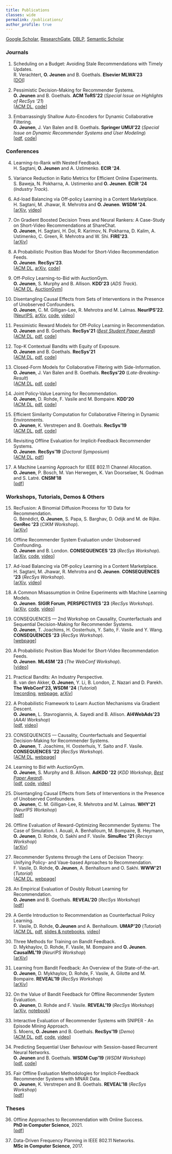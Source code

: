 ```yaml
---
title: Publications
classes: wide
permalink: /publications/
author_profile: true
---
```


[Google Scholar](https://scholar.google.com/citations?user=zOT4PjAAAAAJ), [ResearchGate](https://www.researchgate.net/profile/Olivier_Jeunen), [DBLP](https://dblp.org/pid/232/8079.html), [Semantic Scholar](https://www.semanticscholar.org/author/Olivier-Jeunen/52628148)


### Journals
1. Scheduling on a Budget: Avoiding Stale Recommendations with Timely Updates.  
R. Verachtert, **O. Jeunen** and B. Goethals. **Elsevier MLWA'23**  
\[[DOI](https://doi.org/10.1016/j.mlwa.2023.100455)]

2. Pessimistic Decision-Making for Recommender Systems.  
**O. Jeunen** and B. Goethals. **ACM ToRS'22** (_Special Issue on Highlights of RecSys '21_)  
\[[ACM DL](https://dl.acm.org/doi/10.1145/3568029?cid=99659463663), [code](https://github.com/olivierjeunen/pessimism-recsys-2021)]

3. Embarrassingly Shallow Auto-Encoders for Dynamic Collaborative Filtering.  
**O. Jeunen**, J. Van Balen and B. Goethals. **Springer UMUI'22** (_Special Issue on Dynamic Recommender Systems and User Modeling_)  
\[[pdf](http://adrem.uantwerpen.be/bibrem/pubs/JeunenUMUAI2022.pdf), [code](https://github.com/olivierjeunen/dynamic-easer)]


### Conferences
4. Learning-to-Rank with Nested Feedback.  
H. Sagtani, **O. Jeunen** and A. Ustimenko. **ECIR '24**.  

4. Variance Reduction in Ratio Metrics for Efficient Online Experiments.  
S. Baweja, N. Pokharna, A. Ustimenko and **O. Jeunen**. **ECIR '24** (_Industry Track_).

4. Ad-load Balancing via Off-policy Learning in a Content Marketplace.  
H. Sagtani, M. Jhawar, R. Mehrotra and **O. Jeunen**. **WSDM '24**.  
\[[arXiv](https://arxiv.org/abs/2309.11518), [video](https://www.youtube.com/watch?v=VoqZ2m_eG4k)\]

5. On Gradient Boosted Decision Trees and Neural Rankers: A Case-Study on Short-Video Recommendations at ShareChat.  
**O. Jeunen**, H. Sagtani, H. Doi, R. Karimov, N. Pokharna, D. Kalim, A. Ustimenko, C. Green, R. Mehrotra and W. Shi. **FIRE'23**.  
\[[arXiv](https://arxiv.org/abs/2312.01760)]  

6. A Probabilistic Position Bias Model for Short-Video Recommendation Feeds.  
**O. Jeunen**. **RecSys'23**.  
\[[ACM DL](https://dl.acm.org/doi/10.1145/3604915.3608777?cid=99659463663), [arXiv](https://arxiv.org/abs/2307.14059), [code](https://github.com/olivierjeunen/C-3PO-recsys-2023)\]  

7. Off-Policy Learning-to-Bid with AuctionGym.  
**O. Jeunen**, S. Murphy and B. Allison. **KDD'23** (_ADS Track_).  
\[[ACM DL](https://dl.acm.org/doi/10.1145/3580305.3599877?cid=99659463663), [AuctionGym](https://github.com/amzn/auction-gym)\]

8. Disentangling Causal Effects from Sets of Interventions in the Presence of Unobserved Confounders.  
**O. Jeunen**, C. M. Gilligan-Lee, R. Mehrotra and M. Lalmas. **NeurIPS'22**.  
\[[NeurIPS](https://proceedings.neurips.cc/paper_files/paper/2022/hash/b29ec434e049fb96f3c4245a405ee976-Abstract-Conference.html), [arXiv](https://arxiv.org/abs/2210.05446), [code](https://github.com/olivierjeunen/disentangling-neurips-2022), [video](https://slideslive.com/38990437/disentangling-causal-effects-from-sets-of-interventions-in-the-presence-of-unobserved-confounders)\]

9. Pessimistic Reward Models for Off-Policy Learning in Recommendation.  
**O. Jeunen** and B. Goethals. **RecSys'21** ([_Best Student Paper Award_](https://recsys.acm.org/best-papers/))   
\[[ACM DL](https://dl.acm.org/doi/10.1145/3460231.3474247?cid=99659463663), [pdf](http://adrem.uantwerpen.be/bibrem/pubs/JeunenRecSys2021_A.pdf), [code](https://github.com/olivierjeunen/pessimism-recsys-2021)]

10. Top-K Contextual Bandits with Equity of Exposure.  
**O. Jeunen** and B. Goethals. **RecSys'21**  
\[[ACM DL](https://dl.acm.org/doi/10.1145/3460231.3474248?cid=99659463663), [pdf](http://adrem.uantwerpen.be/bibrem/pubs/JeunenRecSys2021_B.pdf), [code](https://github.com/olivierjeunen/EARS-recsys-2021)]

10. Closed-Form Models for Collaborative Filtering with Side-Information.  
**O. Jeunen**, J. Van Balen and B. Goethals. **RecSys'20** (_Late-Breaking-Result_)  
\[[ACM DL](https://dl.acm.org/doi/10.1145/3383313.3418480?cid=99659463663), [pdf](http://adrem.uantwerpen.be/bibrem/pubs/JeunenRecSys20.pdf), [code](https://github.com/olivierjeunen/ease-side-info-recsys-2020)]

11. Joint Policy-Value Learning for Recommendation.  
**O. Jeunen**, D. Rohde, F. Vasile and M. Bompaire. **KDD'20**  
\[[ACM DL](https://dl.acm.org/doi/10.1145/3394486.3403175?cid=99659463663), [pdf](http://adrem.uantwerpen.be/bibrem/pubs/JeunenKDD2020.pdf), [code](https://github.com/olivierjeunen/dual-bandit-kdd-2020)]

12. Efficient Similarity Computation for Collaborative Filtering in Dynamic Environments.  
**O. Jeunen**, K. Verstrepen and B. Goethals. **RecSys’19**  
\[[ACM DL](https://dl.acm.org/doi/10.1145/3298689.3347017?cid=99659463663), [pdf](http://adrem.uantwerpen.be/bibrem/pubs/JeunenRecSys19_Full.pdf), [code](https://github.com/olivierjeunen/dynamicindex)]

13. Revisiting Offline Evaluation for Implicit-Feedback Recommender Systems.  
**O. Jeunen**. **RecSys’19** (_Doctoral Symposium_)  
\[[ACM DL](https://dl.acm.org/doi/10.1145/3298689.3347069?cid=99659463663), [pdf](http://adrem.uantwerpen.be/bibrem/pubs/JeunenRecSys19_DoctoralSymposium.pdf)\]

14. A Machine Learning Approach for IEEE 802.11 Channel Allocation.  
**O. Jeunen**, P. Bosch, M. Van Herwegen, K. Van Doorselaer, N. Godman and S. Latré. **CNSM’18**  
\[[pdf](http://adrem.uantwerpen.be/bibrem/pubs/MasterThesisJeunen2018.pdf)\]



### Workshops, Tutorials, Demos & Others

15. RecFusion: A Binomial Diffusion Process for 1D Data for Recommendation.  
G. Bénédict, **O. Jeunen**, S. Papa, S. Barghav, D. Odijk and M. de Rijke. **GenRec '23** (_CIKM Workshop_).  
\[[arXiv](https://arxiv.org/abs/2306.08947)\]  

16. Offline Recommender System Evaluation under Unobserved Confounding.  
**O. Jeunen** and B. London. **CONSEQUENCES '23** (_RecSys Workshop_).  
\[[arXiv](https://arxiv.org/abs/2309.04222), [code](https://github.com/olivierjeunen/confounding-consequences-2023/), [video](https://www.youtube.com/watch?v=kbxhZE6Gwto)\]  

18. Ad-load Balancing via Off-policy Learning in a Content Marketplace.  
H. Sagtani, M. Jhawar, R. Mehrotra and **O. Jeunen**. **CONSEQUENCES '23** (_RecSys Workshop_).  
\[[arXiv](https://arxiv.org/abs/2309.11518), [video](https://www.youtube.com/watch?v=VoqZ2m_eG4k)\]

19. A Common Misassumption in Online Experiments with Machine Learning Models.  
**O. Jeunen**. **SIGIR Forum**, **PERSPECTIVES '23** (_RecSys Workshop_).  
\[[arXiv](https://arxiv.org/abs/2304.10900), [code](https://github.com/olivierjeunen/pooled-data-experiments), [video](https://youtu.be/piUDxYc_UMk)\]  

19. CONSEQUENCES — 2nd Workshop on Causality, Counterfactuals and Sequential Decision-Making for Recommender Systems.  
**O. Jeunen**, T. Joachims, H. Oosterhuis, Y. Saito, F. Vasile and Y. Wang. **CONSEQUENCES '23** (_RecSys Workshop_).  
\[[webpage](https://sites.google.com/view/consequences2023)\]

20. A Probabilistic Position Bias Model for Short-Video Recommendation Feeds.  
**O. Jeunen**. **ML4SM '23** (_The WebConf Workshop_).  
\[[video](https://youtu.be/iH8JzbtOomA)]

21. Practical Bandits: An Industry Perspective.  
B. van den Akker, **O. Jeunen**, Y. Li, B. London, Z. Nazari and D. Parekh. **The WebConf'23, WSDM '24** (_Tutorial_)  
\[[recording](https://www.youtube.com/watch?v=NkVWwZKdMac), [webpage](https://sites.google.com/view/practical-bandits-tutorial/homepage), [arXiv](https://arxiv.org/abs/2302.01223)\]

22. A Probabilistic Framework to Learn Auction Mechanisms via Gradient Descent.  
**O. Jeunen**, L. Stavrogiannis, A. Sayedi and B. Allison. **AI4WebAds'23** (_AAAI Workshop_)  
\[[pdf](https://assets.amazon.science/e2/e0/cb27970d4775966019f051628c62/a-probabilistic-framework-to-learn-auction-mechanisms-via-gradient-descent.pdf), [video](https://www.youtube.com/watch?v=dEcU1nvkixo)\]

23. CONSEQUENCES — Causality, Counterfactuals and Sequential Decision-Making for Recommender Systems.  
**O. Jeunen**, T. Joachims, H. Oosterhuis, Y. Saito and F. Vasile. **CONSEQUENCES '22** (_RecSys Workshop_).  
\[[ACM DL](https://dl.acm.org/doi/10.1145/3523227.3547409?cid=99659463663), [webpage](https://sites.google.com/view/consequences2022)\]

24. Learning to Bid with AuctionGym.  
**O. Jeunen**, S. Murphy and B. Allison. **AdKDD '22** (_KDD Workshop_, [_Best Paper Award_](https://www.adkdd.org/Papers/Learning-to-Bid-with-AuctionGym/2022)).  
\[[pdf](https://assets.amazon.science/4f/3c/7f9a5c6c4181894d5e64c684c0d7/learning-to-bid-with-auctiongym.pdf), [code](https://github.com/amzn/auction-gym), [video](https://www.youtube.com/watch?v=4wlOv9ThOuI)\]

25. Disentangling Causal Effects from Sets of Interventions in the Presence of Unobserved Confounders.  
**O. Jeunen**, C. M. Gilligan-Lee, R. Mehrotra and M. Lalmas. **WHY'21** (_NeurIPS Workshop_)  
\[[pdf](http://adrem.uantwerpen.be/bibrem/pubs/JeunenWHY21.pdf)\]

26. Offline Evaluation of Reward-Optimizing Recommender Systems: The Case of Simulation.
I. Aouali, A. Benhalloum, M. Bompaire, B. Heymann, **O. Jeunen**, D. Rohde, O. Sakhi and F. Vasile. **SimuRec '21** (_Recsys Workshop_)  
\[[arXiv](https://arxiv.org/abs/2209.08642)\]

27. Recommender Systems through the Lens of Decision Theory:  
Unifying Policy- and Vaue-based Aproaches to Recommendation.  
F. Vasile, D. Rohde, **O. Jeunen**, A. Benhalloum and O. Sakhi. **WWW'21** (_Tutorial_)  
\[[ACM DL](https://dl.acm.org/doi/10.1145/3442442.3453701?cid=99659463663), [webpage](https://sites.google.com/view/recsys-as-decision-theory)\]

28. An Empirical Evaluation of Doubly Robust Learning for Recommendation.  
**O. Jeunen** and B. Goethals. **REVEAL’20** (_RecSys Workshop_)  
\[[pdf](http://adrem.uantwerpen.be/bibrem/pubs/JeunenREVEAL2020.pdf)\]

29. A Gentle Introduction to Recommendation as Counterfactual Policy Learning.  
F. Vasile, D. Rohde, **O.Jeunen** and A. Benhalloum. **UMAP'20** (_Tutorial_)  
\[[ACM DL](https://dl.acm.org/doi/10.1145/3340631.3398666?cid=99659463663), [pdf](http://adrem.uantwerpen.be/bibrem/pubs/VasileUMAPTutorial2020.pdf), [slides & notebooks](https://github.com/criteo-research/bandit-reco), [video](https://www.youtube.com/watch?v=hBeOxwTIawc)\]

30. Three Methods for Training on Bandit Feedback.  
D. Mykhaylov, D. Rohde, F. Vasile, M. Bompaire and **O. Jeunen**. **CausalML’19** (_NeurIPS Workshop_)  
\[[arXiv](https://arxiv.org/abs/1904.10799)\]

31. Learning from Bandit Feedback: An Overview of the State-of-the-art.  
**O. Jeunen**, D. Mykhaylov, D. Rohde, F. Vasile, A. Gilotte and M. Bompaire. **REVEAL’19** (_RecSys Workshop_)  
\[[arXiv](https://arxiv.org/abs/1909.08471)\]

32. On the Value of Bandit Feedback for Offline Recommender System Evaluation.  
**O. Jeunen**, D. Rohde and F. Vasile. **REVEAL’19** (_RecSys Workshop_)  
\[[arXiv](https://arxiv.org/abs/1907.12384), [notebook](https://github.com/criteo-research/reco-gym/blob/master/Offline%20Evaluation%20with%20Bandit%20Feedback.ipynb)]

33. Interactive Evaluation of Recommender Systems with SNIPER - An Episode Mining Approach.  
S. Moens, **O. Jeunen** and B. Goethals. **RecSys’19** (_Demo_)  
\[[ACM DL](https://dl.acm.org/doi/10.1145/3298689.3346965?cid=99659463663), [pdf](http://adrem.uantwerpen.be/bibrem/pubs/MoensRecSys19_Demo.pdf), [code](https://bitbucket.org/sandymoens/sniper/src/master/), [video](https://www.youtube.com/watch?v=S23qbU1PbhY)]

34. Predicting Sequential User Behaviour with Session-based Recurrent Neural Networks.  
**O. Jeunen** and B. Goethals. **WSDM Cup’19** (_WSDM Workshop_)  
\[[pdf](http://adrem.uantwerpen.be/bibrem/pubs/WSDMCupJeunen2019.pdf), [code](https://github.com/olivierjeunen/sequential-skip-prediction)]

35. Fair Offline Evaluation Methodologies for Implicit-Feedback Recommender Systems with MNAR Data.  
**O. Jeunen**, K. Verstrepen and B. Goethals. **REVEAL’18** (_RecSys Workshop_)  
\[[pdf](http://adrem.uantwerpen.be/bibrem/pubs/OfflineEvalJeunen2018.pdf)\]


### Theses
36. Offline Approaches to Recommendation with Online Success.  
**PhD in Computer Science**, 2021.  
\[[pdf](http://adrem.uantwerpen.be/bibrem/pubs/Jeunen2021PhDThesis.pdf)]

37. Data-Driven Frequency Planning in IEEE 802.11 Networks.  
**MSc in Computer Science**, 2017. 

